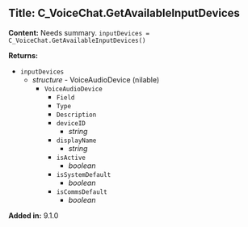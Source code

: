 ## Title: C_VoiceChat.GetAvailableInputDevices

**Content:**
Needs summary.
`inputDevices = C_VoiceChat.GetAvailableInputDevices()`

**Returns:**
- `inputDevices`
  - *structure* - VoiceAudioDevice (nilable)
    - `VoiceAudioDevice`
      - `Field`
      - `Type`
      - `Description`
      - `deviceID`
        - *string*
      - `displayName`
        - *string*
      - `isActive`
        - *boolean*
      - `isSystemDefault`
        - *boolean*
      - `isCommsDefault`
        - *boolean*

**Added in:** 9.1.0
